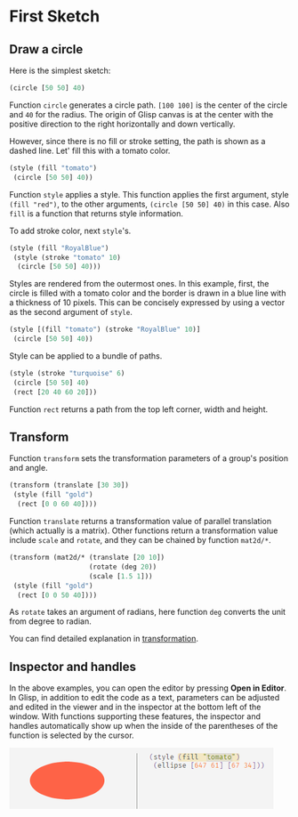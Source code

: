 # First Sketch

## Draw a circle

Here is the simplest sketch:

```cljs
(circle [50 50] 40)
```

Function `circle` generates a circle path. `[100 100]` is the center of the circle and `40` for the radius. The origin of Glisp canvas is at the center with the positive direction to the right horizontally and down vertically.

However, since there is no fill or stroke setting, the path is shown as a dashed line. Let' fill this with a tomato color.

```cljs
(style (fill "tomato")
 (circle [50 50] 40))
```

Function `style` applies a style. This function applies the first argument, style `(fill "red")`, to the other arguments, `(circle [50 50] 40)` in this case. Also `fill` is a function that returns style information.

To add stroke color, next `style`'s.

```cljs
(style (fill "RoyalBlue")
 (style (stroke "tomato" 10)
  (circle [50 50] 40)))
```

Styles are rendered from the outermost ones. In this example, first, the circle is filled with a tomato color and the border is drawn in a blue line with a thickness of 10 pixels. This can be concisely expressed by using a vector as the second argument of `style`.

```cljs
(style [(fill "tomato") (stroke "RoyalBlue" 10)]
 (circle [50 50] 40))
```

Style can be applied to a bundle of paths.

```cljs
(style (stroke "turquoise" 6)
 (circle [50 50] 40)
 (rect [20 40 60 20]))
```

Function `rect` returns a path from the top left corner, width and height.

## Transform

Function `transform` sets the transformation parameters of a group's position and angle.

```cljs
(transform (translate [30 30])
 (style (fill "gold")
  (rect [0 0 60 40])))
```

Function `translate` returns a transformation value of parallel translation (which actually is a matrix). Other functions return a transformation value include `scale` and `rotate`, and they can be chained by function `mat2d/*`.

```cljs
(transform (mat2d/* (translate [20 10])
                    (rotate (deg 20))
                    (scale [1.5 1]))
 (style (fill "gold")
  (rect [0 0 50 40])))
```

As `rotate` takes an argument of radians, here function `deg` converts the unit from degree to radian.

You can find detailed explanation in [transformation](transform).

## Inspector and handles

In the above examples, you can open the editor by pressing **Open in Editor**. In Glisp, in addition to edit the code as a text, parameters can be adjusted and edited in the viewer and in the inspector at the bottom left of the window. With functions supporting these features, the inspector and handles automatically show up when the inside of the parentheses of the function is selected by the cursor.

![a gif animation of handle demonstration](../_media/handles.gif)
